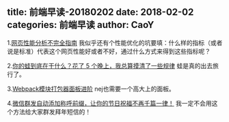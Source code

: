 title: 前端早读-20180202
date: 2018-02-02
categories: 前端早读
author: CaoY
---
1.[网页性能分析不完全指南](http://mp.weixin.qq.com/s/ryMnddNx0yUZacUiQflbrg)
我似乎还有个性能优化的坑要填：什么样的指标（或者说是标准）代表这个网页性能好或者不好，通过什么方式来得到这些指标呢？

2.[你的蛙到底在干什么？花了 5 个晚上，我总算摸清了一些规律](https://juejin.im/entry/5a728352518825732821c297)
蛙是真的出去旅行了。

3.[Webpack模块打包器面板进阶](http://www.zcfy.cc/article/next-level-webpack-dashboard-freecodecamp)
nej也需要一个高大上的面板。

4.[微信群发自动添加称呼前缀，让你的节日祝福不再千篇一律！](https://juejin.im/post/5a55de04f265da3e58593dae)
我一定不会用这个方法给大家群发拜年短信的！